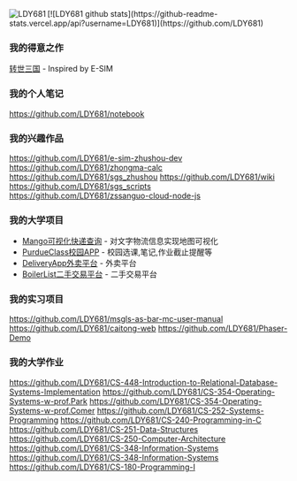 <img align="left" src="http://ww1.sinaimg.cn/large/006vZSEGgy1gh80xum1u5j304405s3zs.jpg" alt="LDY681"/>
[![LDY681 github stats](https://github-readme-stats.vercel.app/api?username=LDY681)](https://github.com/LDY681)

### 我的得意之作
[转世三国](https://github.com/LDY681/LDY681.github.io) - Inspired by E-SIM

### 我的个人笔记
https://github.com/LDY681/notebook

### 我的兴趣作品
https://github.com/LDY681/e-sim-zhushou-dev
https://github.com/LDY681/zhongma-calc
https://github.com/LDY681/sgs_zhushou
https://github.com/LDY681/wiki
https://github.com/LDY681/sgs_scripts
https://github.com/LDY681/zssanguo-cloud-node-js

### 我的大学项目
- [Mango可视化快递查询](https://github.com/LDY681/Mango) - 对文字物流信息实现地图可视化 
- [PurdueClass校园APP](https://github.com/LDY681/PurdueClass) - 校园选课,笔记,作业截止提醒等
- [DeliveryApp外卖平台](https://github.com/LDY681/Delivery-app) - 外卖平台
- [BoilerList二手交易平台](https://github.com/LDY681/BoilerList) - 二手交易平台

### 我的实习项目
https://github.com/LDY681/msgls-as-bar-mc-user-manual
https://github.com/LDY681/caitong-web
https://github.com/LDY681/Phaser-Demo


### 我的大学作业
https://github.com/LDY681/CS-448-Introduction-to-Relational-Database-Systems-Implementation
https://github.com/LDY681/CS-354-Operating-Systems-w-prof.Park
https://github.com/LDY681/CS-354-Operating-Systems-w-prof.Comer
https://github.com/LDY681/CS-252-Systems-Programming
https://github.com/LDY681/CS-240-Programming-in-C
https://github.com/LDY681/CS-251-Data-Structures
https://github.com/LDY681/CS-250-Computer-Architecture
https://github.com/LDY681/CS-348-Information-Systems
https://github.com/LDY681/CS-348-Information-Systems
https://github.com/LDY681/CS-180-Programming-I


